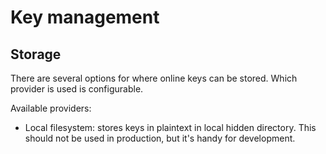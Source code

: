 # Key management


## Storage

There are several options for where online keys can be stored. Which provider is used is configurable.

Available providers:

- Local filesystem: stores keys in plaintext in local hidden directory. This should not be used in production, but it's handy for development.